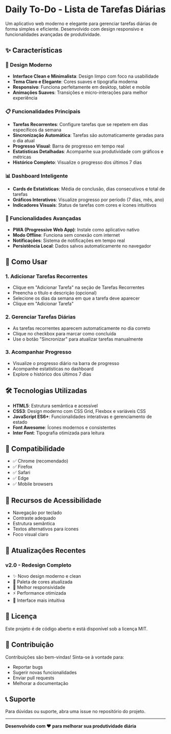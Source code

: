 # Daily To-Do - Lista de Tarefas Diárias

Um aplicativo web moderno e elegante para gerenciar tarefas diárias de forma simples e eficiente. Desenvolvido com design responsivo e funcionalidades avançadas de produtividade.

## ✨ Características

### 🎨 Design Moderno
- **Interface Clean e Minimalista**: Design limpo com foco na usabilidade
- **Tema Claro e Elegante**: Cores suaves e tipografia moderna
- **Responsivo**: Funciona perfeitamente em desktop, tablet e mobile
- **Animações Suaves**: Transições e micro-interações para melhor experiência

### 📋 Funcionalidades Principais
- **Tarefas Recorrentes**: Configure tarefas que se repetem em dias específicos da semana
- **Sincronização Automática**: Tarefas são automaticamente geradas para o dia atual
- **Progresso Visual**: Barra de progresso em tempo real
- **Estatísticas Detalhadas**: Acompanhe sua produtividade com gráficos e métricas
- **Histórico Completo**: Visualize o progresso dos últimos 7 dias

### 📊 Dashboard Inteligente
- **Cards de Estatísticas**: Média de conclusão, dias consecutivos e total de tarefas
- **Gráficos Interativos**: Visualize progresso por período (7 dias, mês, ano)
- **Indicadores Visuais**: Status de tarefas com cores e ícones intuitivos

### 🔧 Funcionalidades Avançadas
- **PWA (Progressive Web App)**: Instale como aplicativo nativo
- **Modo Offline**: Funciona sem conexão com internet
- **Notificações**: Sistema de notificações em tempo real
- **Persistência Local**: Dados salvos automaticamente no navegador

## 🚀 Como Usar

### 1. Adicionar Tarefas Recorrentes
- Clique em "Adicionar Tarefa" na seção de Tarefas Recorrentes
- Preencha o título e descrição (opcional)
- Selecione os dias da semana em que a tarefa deve aparecer
- Clique em "Adicionar Tarefa"

### 2. Gerenciar Tarefas Diárias
- As tarefas recorrentes aparecem automaticamente no dia correto
- Clique no checkbox para marcar como concluída
- Use o botão "Sincronizar" para atualizar tarefas manualmente

### 3. Acompanhar Progresso
- Visualize o progresso diário na barra de progresso
- Acompanhe estatísticas no dashboard
- Explore o histórico dos últimos 7 dias

## 🛠️ Tecnologias Utilizadas

- **HTML5**: Estrutura semântica e acessível
- **CSS3**: Design moderno com CSS Grid, Flexbox e variáveis CSS
- **JavaScript ES6+**: Funcionalidades interativas e gerenciamento de estado
- **Font Awesome**: Ícones modernos e consistentes
- **Inter Font**: Tipografia otimizada para leitura

## 📱 Compatibilidade

- ✅ Chrome (recomendado)
- ✅ Firefox
- ✅ Safari
- ✅ Edge
- ✅ Mobile browsers

## 🎯 Recursos de Acessibilidade

- Navegação por teclado
- Contraste adequado
- Estrutura semântica
- Textos alternativos para ícones
- Foco visual claro

## 🔄 Atualizações Recentes

### v2.0 - Redesign Completo
- ✨ Novo design moderno e clean
- 🎨 Paleta de cores atualizada
- 📱 Melhor responsividade
- ⚡ Performance otimizada
- 🔧 Interface mais intuitiva

## 📄 Licença

Este projeto é de código aberto e está disponível sob a licença MIT.

## 🤝 Contribuição

Contribuições são bem-vindas! Sinta-se à vontade para:
- Reportar bugs
- Sugerir novas funcionalidades
- Enviar pull requests
- Melhorar a documentação

## 📞 Suporte

Para dúvidas ou suporte, abra uma issue no repositório do projeto.

---

**Desenvolvido com ❤️ para melhorar sua produtividade diária** 
